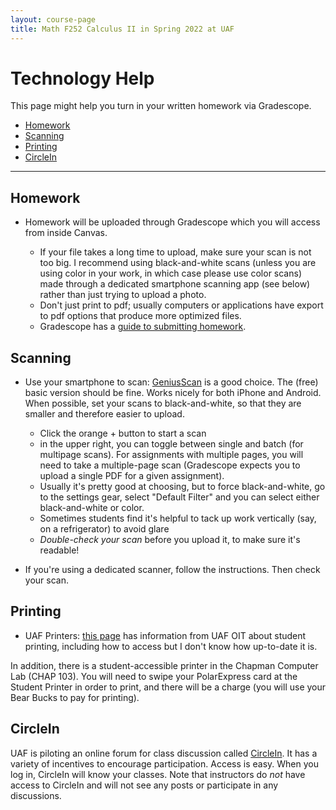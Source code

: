 ```yaml
---
layout: course-page
title: Math F252 Calculus II in Spring 2022 at UAF
---
```


# Technology Help

This page might help you turn in your written homework via Gradescope. 

* [Homework](#homework)
* [Scanning](#scanning)
* [Printing](#printing)
* [CircleIn](#circlein)

- - - 
		
## Homework
* Homework will be uploaded through Gradescope which you will access from inside Canvas.

	- If your file takes a long time to upload, make sure your scan is not too big. I recommend using black-and-white scans (unless you are using color in your work, in which case please use color scans) made through a dedicated smartphone scanning app (see below) rather than just trying to upload a photo. 
	- Don't just print to pdf; usually computers or applications have export to pdf options that produce more optimized files.
	- Gradescope has a [guide to submitting homework](https://gradescope-static-assets.s3.amazonaws.com/help/submitting_hw_guide.pdf).

## Scanning
	
* Use your smartphone to scan: [GeniusScan](https://thegrizzlylabs.com/genius-scan/) is a good choice. The (free) basic version should be fine. Works nicely for both iPhone and Android. When possible, set your scans to black-and-white, so that they are smaller and therefore easier to upload.
	- Click the orange + button to start a scan
	- in the upper right, you can toggle between single and batch (for multipage scans). For assignments with multiple pages, you will need to take a multiple-page scan (Gradescope expects you to upload a single PDF for a given assignment).
	- Usually it's pretty good at choosing, but to force black-and-white, go to the settings gear, select "Default Filter" and you can select either black-and-white or color.
	- Sometimes students find it's helpful to tack up work vertically (say, on a refrigerator) to avoid glare
	- *Double-check your scan* before you upload it, to make sure it's readable!

* If you're using a dedicated scanner, follow the instructions. Then check your scan.

## Printing 

* UAF Printers: [this page](https://www.alaska.edu/files/oit/services/printing_support/Pharos-Setup.pdf) has information from UAF OIT about student printing, including how to access but I don't know how up-to-date it is.

In addition, there is a student-accessible printer in the Chapman Computer Lab (CHAP 103). You will need to swipe your PolarExpress card at the Student Printer in order to print, and there will be a charge (you will use your Bear Bucks to pay for printing).


## CircleIn

UAF is piloting an online forum for class discussion called [CircleIn](https://circleinapp.com/). It has a variety of incentives to encourage participation. Access is easy. When you log in, CircleIn will know your classes. Note that instructors do *not* have access to CircleIn and will not see any posts or participate in any discussions.



